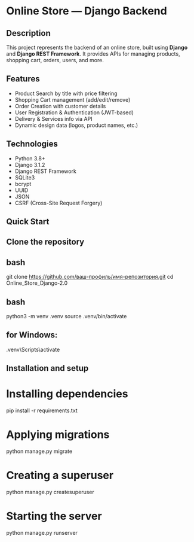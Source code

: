 # Online Store — Django Backend

## Description

This project represents the backend of an online store, built using **Django** and **Django REST Framework**. It provides APIs for managing products, shopping cart, orders, users, and more.

## Features

- Product Search by title with price filtering
- Shopping Cart management (add/edit/remove)
- Order Creation with customer details
- User Registration & Authentication (JWT-based)
- Delivery & Services info via API
- Dynamic design data (logos, product names, etc.)

## Technologies

- Python 3.8+
- Django 3.1.2
- Django REST Framework
- SQLite3
- bcrypt
- UUID
- JSON
- CSRF (Cross-Site Request Forgery)


## Quick Start

## Clone the repository

## bash
git clone https://github.com/ваш-профиль/имя-репозитория.git
cd Online_Store_Django-2.0

## bash
python3 -m venv .venv
source .venv/bin/activate
## for Windows:
.venv\Scripts\activate

## Installation and setup

# Installing dependencies
pip install -r requirements.txt

# Applying migrations
python manage.py migrate

# Creating a superuser
python manage.py createsuperuser

# Starting the server
python manage.py runserver


